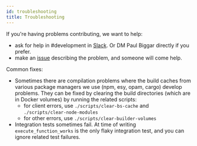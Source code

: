 ```yaml
---
id: troubleshooting
title: Troubleshooting
---
```


If you're having problems contributing, we want to help:

- ask for help in #development in [Slack](https://darklang.com/slack-invite).
  Or DM Paul Biggar directly if you prefer.
- make an [issue](https://github.com/darklang/dark/issues) describing the
  problem, and someone will come help.

Common fixes:

- Sometimes there are compilation problems where the build caches from various
  package managers we use (npm, esy, opam, cargo) develop problems. They can be
  fixed by clearing the build directories (which are in Docker volumes) by
  running the related scripts:
  - for client errors, use `./scripts/clear-bs-cache` and
    `./scripts/clear-node-modules`
  - for other errors, use `./scripts/clear-builder-volumes`
- Integration tests sometimes fail. At time of writing `execute_function_works`
  is the only flaky integration test, and you can ignore related test failures.
